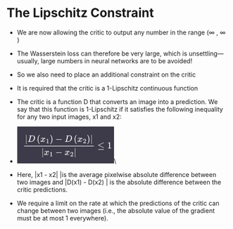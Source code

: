 # The Lipschitz Constraint

* We are now allowing the critic to output any number in the range (∞ , ∞ )
* The Wasserstein loss can therefore be very large, which is unsettling—usually, large numbers in neural networks are to be avoided!
* So we also need to place an additional constraint on the critic
* It is required that the critic is a 1-Lipschitz continuous function
* The critic is a function D that converts an image into a prediction. We say that this function is 1-Lipschitz if it satisfies the following inequality for any two input images, x1 and x2:
* ![](<../../.gitbook/assets/image (2) (1) (1) (1) (1).png>)\

* Here, |x1 - x2| |is the average pixelwise absolute difference between two images and |D(x1) - D(x2) | is the absolute difference between the critic predictions.
* We require a limit on the rate at which the predictions of the critic can change between two images (i.e., the absolute value of the gradient must be at most 1 everywhere).
